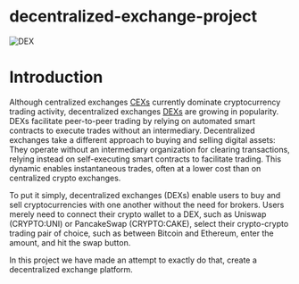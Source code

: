 # decentralized-exchange-project

![DEX](https://user-images.githubusercontent.com/83671629/138368750-a9cfd0ad-2577-425b-8450-04770c05be6a.jpg)

# Introduction 

Although centralized exchanges [CEXs](https://www.investopedia.com/tech/what-are-centralized-cryptocurrency-exchanges/) currently dominate cryptocurrency trading activity, decentralized exchanges [DEXs](https://www.investopedia.com/terms/d/decentralizedmarket.asp) are growing in popularity. DEXs facilitate peer-to-peer trading by relying on automated smart contracts to execute trades without an intermediary.
Decentralized exchanges take a different approach to buying and selling digital assets: They operate without an intermediary organization for clearing transactions, relying instead on self-executing smart contracts to facilitate trading. This dynamic enables instantaneous trades, often at a lower cost than on centralized crypto exchanges.

To put it simply, decentralized exchanges (DEXs) enable users to buy and sell cryptocurrencies with one another without the need for brokers. Users merely need to connect their crypto wallet to a DEX, such as Uniswap (CRYPTO:UNI) or PancakeSwap (CRYPTO:CAKE), select their crypto-crypto trading pair of choice, such as between Bitcoin and Ethereum, enter the amount, and hit the swap button. 

In this project we have made an attempt to exactly do that, create a decentralized exchange platform.
